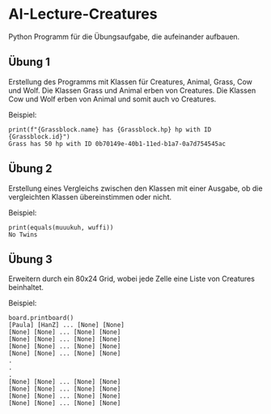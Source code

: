 # AI-Lecture-Creatures
Python Programm für die Übungsaufgabe, die aufeinander aufbauen.

## Übung 1
Erstellung des Programms mit Klassen für Creatures, Animal, Grass, Cow und Wolf. Die Klassen Grass und Animal erben von Creatures. Die Klassen Cow und Wolf erben von Animal und somit auch vo Creatures.

Beispiel:  
```
print(f"{Grassblock.name} has {Grassblock.hp} hp with ID {Grassblock.id}")
Grass has 50 hp with ID 0b70149e-40b1-11ed-b1a7-0a7d754545ac
```

## Übung 2
Erstellung eines Vergleichs zwischen den Klassen mit einer Ausgabe, ob die vergleichten Klassen übereinstimmen oder nicht.

Beispiel:  
```
print(equals(muuukuh, wuffi))
No Twins
```

## Übung 3
Erweitern durch ein 80x24 Grid, wobei jede Zelle eine Liste von Creatures beinhaltet.

Beispiel:  
```
board.printboard()
[Paula] [HanZ] ... [None] [None] 
[None] [None] ... [None] [None] 
[None] [None] ... [None] [None]  
[None] [None] ... [None] [None]  
[None] [None] ... [None] [None] 
.
.
.
[None] [None] ... [None] [None] 
[None] [None] ... [None] [None]  
[None] [None] ... [None] [None]  
[None] [None] ... [None] [None]
